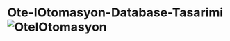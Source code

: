# Ote-lOtomasyon-Database-Tasarimi![OtelOtomasyon](https://github.com/zeraa123/Ote-lOtomasyon-Database-Tasarimi/assets/121049907/db3b1824-85ce-42fe-aceb-8c9cf9555c0f)
